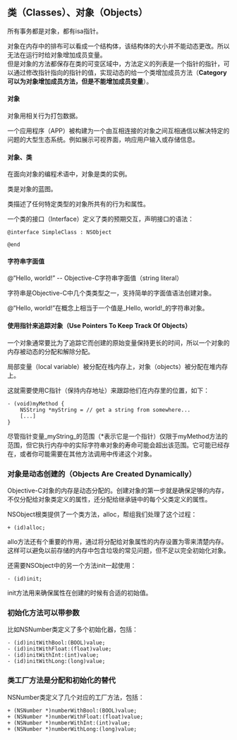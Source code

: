 ## 类（**Classes**）、对象（**Objects**）

所有事务都是对象，都有isa指针。

对象在内存中的排布可以看成一个结构体，该结构体的大小并不能动态更改。所以无法在运行时给对象增加成员变量。  
但是对象的方法都保存在类的可变区域中，方法定义的列表是一个指针的指针，可以通过修改指针指向的指针的值，实现动态的给一个类增加成员方法（**Category可以为对象增加成员方法，但是不能增加成员变量**）。

#### 对象

对象用相关行为打包数据。

一个应用程序（APP）被构建为一个由互相连接的对象之间互相通信以解决特定的问题的大型生态系统。例如展示可视界面，响应用户输入或存储信息。

#### 对象、**类**

在面向对象的编程术语中，对象是类的实例。

类是对象的蓝图。

类描述了任何特定类型的对象所共有的行为和属性。

一个类的接口（Interface）定义了类的预期交互，声明接口的语法：

```
@interface SimpleClass : NSObject

@end
```

#### 

#### 字符串字面值

@“Hello, world!” -- Objective-C字符串字面值（string literal）

字符串是Objective-C中几个类类型之一，支持简单的字面值语法创建对象。

@“Hello, world!”在概念上相当于一个值是_Hello, world!_的字符串对象。

#### 

#### 使用指针来追踪对象（Use Pointers To Keep Track Of Objects）

一个对象通常要比为了追踪它而创建的原始变量保持更长的时间，所以一个对象的内存被动态的分配和解除分配。

局部变量（local variable）被分配在栈内存上，对象（objects）被分配在堆内存上。

这就需要使用C指针（保持内存地址）来跟踪他们在内存里的位置，如下：

```
- (void)myMethod {
    NSString *myString = // get a string from somewhere...
    [...]
}
```

尽管指针变量_myString_的范围（\*表示它是一个指针）仅限于myMethod方法的范围，但它执行内存中的实际字符串对象的寿命可能会超出该范围。它可能已经存在，或者你可能需要在其他方法调用中传递这个对象。

### 对象是动态创建的（Objects Are Created Dynamically）

Objective-C对象的内存是动态分配的。创建对象的第一步就是确保足够的内存，不仅分配给对象类定义的属性，还分配给继承链中的每个父类定义的属性。

NSObject根类提供了一个类方法，alloc，帮组我们处理了这个过程：

```
+ (id)alloc;
```

allo方法还有个重要的作用，通过将分配给对象属性的内存设置为零来清楚内存。这样可以避免以前存储的内存中包含垃圾的常见问题，但不足以完全初始化对象。

还需要NSObject中的另一个方法init一起使用：

```
- (id)init;
```

init方法用来确保属性在创建的时候有合适的初始值。

### 初始化方法可以带参数

比如NSNumber类定义了多个初始化器，包括：

```
- (id)initWithBool:(BOOL)value;
- (id)initWithFloat:(float)value;
- (id)initWithInt:(int)value;
- (id)initWithLong:(long)value;
```

### 类工厂方法是分配和初始化的替代

NSNumber类定义了几个对应的工厂方法，包括：

```
+ (NSNumber *)numberWithBool:(BOOL)value;
+ (NSNumber *)numberWithFloat:(float)value;
+ (NSNumber *)numberWithInt:(int)value;
+ (NSNumber *)numberWithLong:(long)value;
```





